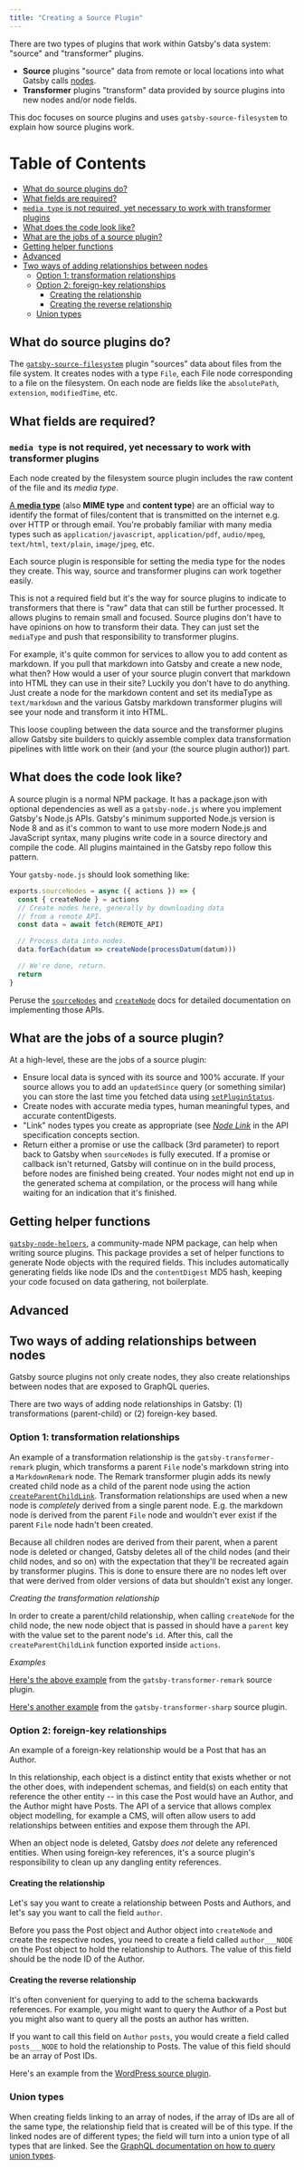 ```yaml
---
title: "Creating a Source Plugin"
---
```


There are two types of plugins that work within Gatsby's data system: "source"
and "transformer" plugins.

- **Source** plugins "source" data from remote or local locations into what
  Gatsby calls [nodes](/docs/node-interface/).
- **Transformer** plugins "transform" data provided by source plugins into new
  nodes and/or node fields.

This doc focuses on source plugins and uses `gatsby-source-filesystem` to explain how source plugins work.

# Table of Contents

- [What do source plugins do?](#what-do-source-plugins-do)
- [What fields are required?](#what-fields-are-required)
- [`media type` is not required, yet necessary to work with transformer plugins](#media-type-is-not-required-yet-necessary-to-work-with-transformer-plugins)
- [What does the code look like?](#what-does-the-code-look-like)
- [What are the jobs of a source plugin?](#what-are-the-jobs-of-a-source-plugin)
- [Getting helper functions](#getting-helper-functions)
- [Advanced](#advanced)
- [Two ways of adding relationships between nodes](#two-ways-of-adding-relationships-between-nodes)
  - [Option 1: transformation relationships](#option-1-transformation-relationships)
  - [Option 2: foreign-key relationships](#option-2-foreign-key-relationships)
    - [Creating the relationship](#creating-the-relationship)
    - [Creating the reverse relationship](#creating-the-reverse-relationship)
  - [Union types](#union-types)

## What do source plugins do?

The [`gatsby-source-filesystem`](/packages/gatsby-source-filesystem/) plugin
"sources" data about files from the file system. It creates nodes with a type
`File`, each File node corresponding to a file on the filesystem. On each node
are fields like the `absolutePath`, `extension`, `modifiedTime`, etc.

## What fields are required?

### `media type` is not required, yet necessary to work with transformer plugins

Each node created by the filesystem source plugin includes the
raw content of the file and its _media type_.

[A **media type**](https://en.wikipedia.org/wiki/Media_type) (also **MIME type**
and **content type**) are an official way to identify the format of
files/content that is transmitted on the internet e.g. over HTTP or through
email. You're probably familiar with many media types such as
`application/javascript`, `application/pdf`, `audio/mpeg`, `text/html`,
`text/plain`, `image/jpeg`, etc.

Each source plugin is responsible for setting the media type for the nodes they
create. This way, source and transformer plugins can work together easily.

This is not a required field but it's the way for source plugins to indicate to
transformers that there is "raw" data that can still be further processed. It
allows plugins to remain small and focused. Source plugins don't have to have
opinions on how to transform their data. They can just set the `mediaType` and
push that responsibility to transformer plugins.

For example, it's quite common for services to allow you to add content as
markdown. If you pull that markdown into Gatsby and create a new node, what
then? How would a user of your source plugin convert that markdown into HTML
they can use in their site? Luckily you don't have to do anything. Just create a
node for the markdown content and set its mediaType as `text/markdown` and the
various Gatsby markdown transformer plugins will see your node and transform it
into HTML.

This loose coupling between the data source and the transformer plugins allow Gatsby site builders to quickly assemble complex data transformation pipelines with
little work on their (and your (the source plugin author)) part.

## What does the code look like?

A source plugin is a normal NPM package. It has a package.json with optional
dependencies as well as a `gatsby-node.js` where you implement Gatsby's Node.js
APIs. Gatsby's minimum supported Node.js version is Node 8 and as it's common to want to use more modern Node.js and JavaScript syntax, many plugins write code in a
source directory and compile the code. All plugins maintained in the Gatsby repo
follow this pattern.

Your `gatsby-node.js` should look something like:

```javascript:title=gatsby-node.js
exports.sourceNodes = async ({ actions }) => {
  const { createNode } = actions
  // Create nodes here, generally by downloading data
  // from a remote API.
  const data = await fetch(REMOTE_API)

  // Process data into nodes.
  data.forEach(datum => createNode(processDatum(datum)))

  // We're done, return.
  return
}
```

Peruse the [`sourceNodes`](/docs/node-apis/#sourceNodes) and
[`createNode`](/docs/actions/#createNode) docs for detailed
documentation on implementing those APIs.

## What are the jobs of a source plugin?

At a high-level, these are the jobs of a source plugin:

- Ensure local data is synced with its source and 100% accurate. If your source
  allows you to add an `updatedSince` query (or something similar) you can store
  the last time you fetched data using
  [`setPluginStatus`](/docs/actions/#setPluginStatus).
- Create nodes with accurate media types, human meaningful types, and accurate
  contentDigests.
- "Link" nodes types you create as appropriate (see
  [_Node Link_](/docs/api-specification/) in the API specification concepts
  section.
- Return either a promise or use the callback (3rd parameter) to report back to Gatsby when `sourceNodes` is fully executed. If a promise or callback isn't returned, Gatsby will continue on in the build process, before nodes are finished being created. Your nodes might not end up in the generated schema at compilation, or the process will hang while waiting for an indication that it's finished.

## Getting helper functions

[`gatsby-node-helpers`](https://github.com/angeloashmore/gatsby-node-helpers),
a community-made NPM package, can help when writing source plugins. This
package provides a set of helper functions to generate Node objects with the
required fields. This includes automatically generating fields like node IDs
and the `contentDigest` MD5 hash, keeping your code focused on data gathering,
not boilerplate.

## Advanced

## Two ways of adding relationships between nodes

Gatsby source plugins not only create nodes, they also create relationships between nodes that are exposed to GraphQL queries.

There are two ways of adding node relationships in Gatsby: (1) transformations (parent-child) or (2) foreign-key based.

### Option 1: transformation relationships

An example of a transformation relationship is the `gatsby-transformer-remark` plugin, which transforms a parent `File` node's markdown string into a `MarkdownRemark` node. The Remark transformer plugin adds its newly created child node as a child of the parent node using the action [`createParentChildLink`](/docs/actions/#createParentChildLink). Transformation relationships are used when a new node is _completely_ derived from a single parent node. E.g. the markdown node is derived from the parent `File` node and wouldn't ever exist if the parent `File` node hadn't been created.

Because all children nodes are derived from their parent, when a parent node is deleted or changed, Gatsby deletes all of the child nodes (and their child nodes, and so on) with the expectation that they'll be recreated again by transformer plugins. This is done to ensure there are no nodes left over that were derived from older versions of data but shouldn't exist any longer.

_Creating the transformation relationship_

In order to create a parent/child relationship, when calling `createNode` for the child node, the new node object that is passed in should have a `parent` key with the value set to the parent node's `id`. After this, call the `createParentChildLink` function exported inside `actions`.

_Examples_

[Here's the above example](https://github.com/gatsbyjs/gatsby/blob/master/packages/gatsby-transformer-remark/src/on-node-create.js#L34-L64) from the `gatsby-transformer-remark` source plugin.

[Here's another example](https://github.com/gatsbyjs/gatsby/blob/1fb19f9ad16618acdac7eda33d295d8ceba7f393/packages/gatsby-transformer-sharp/src/on-node-create.js#L3-L25) from the `gatsby-transformer-sharp` source plugin.

### Option 2: foreign-key relationships

An example of a foreign-key relationship would be a Post that has an Author.

In this relationship, each object is a distinct entity that exists whether or not the other does, with independent schemas, and field(s) on each entity that reference the other entity -- in this case the Post would have an Author, and the Author might have Posts. The API of a service that allows complex object modelling, for example a CMS, will often allow users to add relationships between entities and expose them through the API.

When an object node is deleted, Gatsby _does not_ delete any referenced entities. When using foreign-key references, it's a source plugin's responsibility to clean up any dangling entity references.

#### Creating the relationship

Let's say you want to create a relationship between Posts and Authors, and let's say you want to call the field `author`.

Before you pass the Post object and Author object into `createNode` and create the respective nodes, you need to create a field called `author___NODE` on the Post object to hold the relationship to Authors. The value of this field should be the node ID of the Author.

#### Creating the reverse relationship

It's often convenient for querying to add to the schema backwards references. For example, you might want to query the Author of a Post but you might also want to query all the posts an author has written.

If you want to call this field on `Author` `posts`, you would create a field called `posts___NODE` to hold the relationship to Posts. The value of this field should be an array of Post IDs.

Here's an example from the [WordPress source plugin](https://github.com/gatsbyjs/gatsby/blob/1fb19f9ad16618acdac7eda33d295d8ceba7f393/packages/gatsby-source-wordpress/src/normalize.js#L178-L189).

### Union types

When creating fields linking to an array of nodes, if the array of IDs are all of the same type, the relationship field that is created will be of this type. If the linked nodes are of different types; the field will turn into a union type of all types that are linked. See the [GraphQL documentation on how to query union types](https://graphql.org/learn/schema/#union-types).
